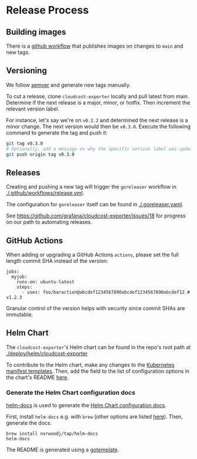 # Release Process

## Building images

There is a [github workflow](../../.github/workflows/docker.yml) that publishes images on changes to `main` and new tags.

## Versioning

We follow [semver](https://semver.org/) and generate new tags manually.

To cut a release, clone `cloudcost-exporter` locally and pull latest from main.
Determine if the next release is a major, minor, or hotfix.
Then increment the relevant version label.

For instance, let's say we're on `v0.2.2` and determined the next release is a minor change.
The next version would then be `v0.3.0`.
Execute the following command to generate the tag and push it:

```sh
git tag v0.3.0
# Optionally, add a message on why the specific version label was updated: git tag v0.3.0 -m "Adds liveness probes with backwards compatibility"
git push origin tag v0.3.0
```

## Releases

Creating and pushing a new tag will trigger the `goreleaser` workflow in [./.github/workflows/release.yml](https://github.com/grafana/cloudcost-exporter/tree/main/.github/workflows/release.yml).

The configuration for `goreleaser` itself can be found in [./.goreleaser.yaml](https://github.com/grafana/cloudcost-exporter/blob/main/.goreleaser.yaml).

See https://github.com/grafana/cloudcost-exporter/issues/18 for progress on our path to automating releases.

## GitHub Actions

When adding or upgrading a GitHub Actions `actions`, please set the full length commit SHA instead of the version:

```
jobs:
  myjob:
    runs-on: ubuntu-latest
    steps:
      - uses: foo/baraction@abcdef1234567890abcdef1234567890abcdef12 # v1.2.3
```

Granular control of the version helps with security since commit SHAs are immutable.

## Helm Chart

The `cloudcost-exporter`'s Helm chart can be found in the repo's root path at [./deploy/helm/cloudcost-exporter](../../deploy/helm/cloudcost-exporter/README.md)

To contribute to the Helm chart, make any changes to the [Kubernetes manifest templates](../../deploy/helm/cloudcost-exporter/templates/). Then, add the field to the list of configuration options in the chart's README [here](../../deploy/helm/cloudcost-exporter/README.md#configuration).

### Generate the Helm Chart configuration docs

[helm-docs](https://github.com/norwoodj/helm-docs) is used to generate the [Helm Chart configuration docs](../../deploy/helm/cloudcost-exporter/README.md).

First, install `helm-docs` e.g. with `brew` (other options are listed [here](https://github.com/norwoodj/helm-docs?tab=readme-ov-file#installation)). Then, generate the docs.
```console
brew install norwoodj/tap/helm-docs
helm-docs
```

The README is generated using a [gotemplate](../../deploy/helm/cloudcost-exporter/README.md.gotmpl).
